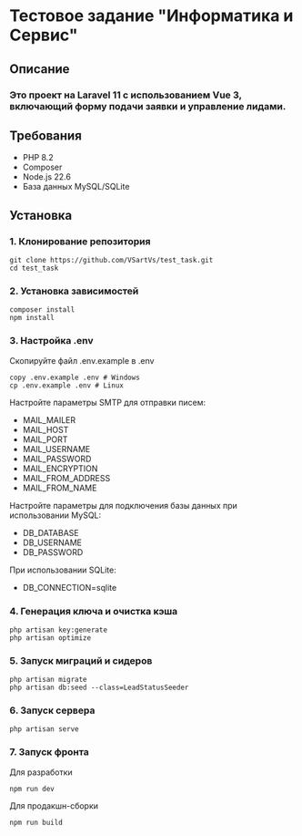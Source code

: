 # Тестовое задание "Информатика и Сервис"

## Описание

### Это проект на Laravel 11 с использованием Vue 3, включающий форму подачи заявки и управление лидами.

## Требования
- PHP 8.2
- Composer
- Node.js 22.6
- База данных MySQL/SQLite

## Установка

### 1. Клонирование репозитория
```
git clone https://github.com/VSartVs/test_task.git
cd test_task
```
### 2. Установка зависимостей
```
composer install
npm install
```

### 3. Настройка .env
Скопируйте файл .env.example в .env
```
copy .env.example .env # Windows
cp .env.example .env # Linux
```
Настройте параметры SMTP для отправки писем:
- MAIL_MAILER
- MAIL_HOST
- MAIL_PORT
- MAIL_USERNAME
- MAIL_PASSWORD
- MAIL_ENCRYPTION
- MAIL_FROM_ADDRESS
- MAIL_FROM_NAME

Настройте параметры для подключения базы данных при использовании MySQL:
- DB_DATABASE
- DB_USERNAME
- DB_PASSWORD

При использовании SQLite:
- DB_CONNECTION=sqlite

### 4. Генерация ключа и очистка кэша
```
php artisan key:generate
php artisan optimize
```
### 5. Запуск миграций и сидеров
```
php artisan migrate
php artisan db:seed --class=LeadStatusSeeder
```
### 6. Запуск сервера 
```
php artisan serve
```
### 7. Запуск фронта
Для разработки
```
npm run dev
```
Для продакшн-сборки
```
npm run build
```
